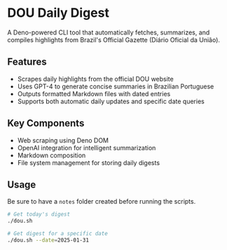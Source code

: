 # DOU Daily Digest

A Deno-powered CLI tool that automatically fetches, summarizes, and compiles highlights from Brazil's Official Gazette (Diário Oficial da União). 

## Features
- Scrapes daily highlights from the official DOU website
- Uses GPT-4 to generate concise summaries in Brazilian Portuguese
- Outputs formatted Markdown files with dated entries
- Supports both automatic daily updates and specific date queries

## Key Components
- Web scraping using Deno DOM
- OpenAI integration for intelligent summarization
- Markdown composition
- File system management for storing daily digests

## Usage

Be sure to have a `notes` folder created before running the scripts.

```bash
# Get today's digest
./dou.sh

# Get digest for a specific date
./dou.sh --date=2025-01-31
